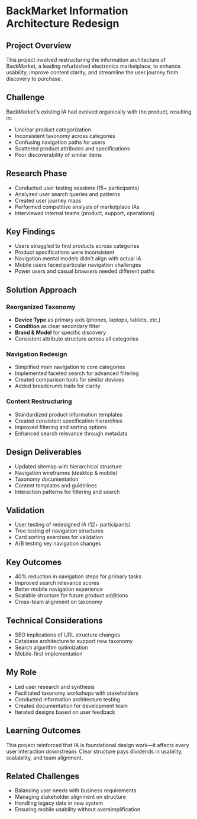 # BackMarket Information Architecture Redesign

## Project Overview
This project involved restructuring the information architecture of BackMarket, a leading refurbished electronics marketplace, to enhance usability, improve content clarity, and streamline the user journey from discovery to purchase.

## Challenge
BackMarket's existing IA had evolved organically with the product, resulting in:
- Unclear product categorization
- Inconsistent taxonomy across categories
- Confusing navigation paths for users
- Scattered product attributes and specifications
- Poor discoverability of similar items

## Research Phase
- Conducted user testing sessions (15+ participants)
- Analyzed user search queries and patterns
- Created user journey maps
- Performed competitive analysis of marketplace IAs
- Interviewed internal teams (product, support, operations)

## Key Findings
- Users struggled to find products across categories
- Product specifications were inconsistent
- Navigation mental models didn't align with actual IA
- Mobile users faced particular navigation challenges
- Power users and casual browsers needed different paths

## Solution Approach

### Reorganized Taxonomy
- **Device Type** as primary axis (phones, laptops, tablets, etc.)
- **Condition** as clear secondary filter
- **Brand & Model** for specific discovery
- Consistent attribute structure across all categories

### Navigation Redesign
- Simplified main navigation to core categories
- Implemented faceted search for advanced filtering
- Created comparison tools for similar devices
- Added breadcrumb trails for clarity

### Content Restructuring
- Standardized product information templates
- Created consistent specification hierarchies
- Improved filtering and sorting options
- Enhanced search relevance through metadata

## Design Deliverables
- Updated sitemap with hierarchical structure
- Navigation wireframes (desktop & mobile)
- Taxonomy documentation
- Content templates and guidelines
- Interaction patterns for filtering and search

## Validation
- User testing of redesigned IA (12+ participants)
- Tree testing of navigation structures
- Card sorting exercises for validation
- A/B testing key navigation changes

## Key Outcomes
- 40% reduction in navigation steps for primary tasks
- Improved search relevance scores
- Better mobile navigation experience
- Scalable structure for future product additions
- Cross-team alignment on taxonomy

## Technical Considerations
- SEO implications of URL structure changes
- Database architecture to support new taxonomy
- Search algorithm optimization
- Mobile-first implementation

## My Role
- Led user research and synthesis
- Facilitated taxonomy workshops with stakeholders
- Conducted information architecture testing
- Created documentation for development team
- Iterated designs based on user feedback

## Learning Outcomes
This project reinforced that IA is foundational design work—it affects every user interaction downstream. Clear structure pays dividends in usability, scalability, and team alignment.

## Related Challenges
- Balancing user needs with business requirements
- Managing stakeholder alignment on structure
- Handling legacy data in new system
- Ensuring mobile usability without oversimplification
